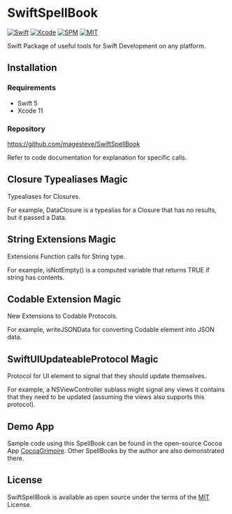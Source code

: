 # SwiftSpellBook

[![Swift](https://img.shields.io/badge/Swift-5-blue.svg)](https://swift.org)
[![Xcode](https://img.shields.io/badge/Xcode-12-blue.svg)](https://developer.apple.com/xcode)
[![SPM](https://img.shields.io/badge/SPM-Compatible-blue)](https://swift.org/package-manager)
[![MIT](https://img.shields.io/badge/License-MIT-blue.svg)](https://opensource.org/licenses/MIT)

Swift Package of useful tools for Swift Development on any platform.

## Installation

### Requirements

- Swift 5
- Xcode 11

### Repository

  https://github.com/magesteve/SwiftSpellBook

Refer to code documentation for explanation for specific calls.

## Closure Typealiases Magic

Typealiases for Closures. 

For example, DataClosure is a  typealias for a Closure that has no results, but it passed a Data.

## String Extensions Magic

Extensions Function calls for String type.

For example, isNotEmpty() is a computed variable that returns TRUE if string has contents.

## Codable Extension Magic

New Extensions to Codable Protocols.

For example, writeJSONData for converting Codable element into JSON data.

## SwiftUIUpdateableProtocol Magic

Protocol for UI element to signal that they should update themselves.

For example, a NSViewController sublass might signal any views it contains that they need to be updated (assuming the views also supports this protocol).

## Demo App

Sample code using this SpellBook can be found in the open-source Cocoa App [CocoaGrimoire](https://github.com/magesteve/CocoaGrimoire). Other SpellBooks by the author are also demonstrated there.

## License

SwiftSpellBook is available as open source under the terms of the [MIT](https://github.com/magesteve/SwiftSpellBook/blob/main/LICENSE) License.
